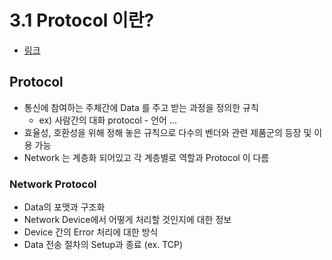 # 3.1 Protocol 이란?

- [링크](https://www.youtube.com/watch?v=8kI5OIrfZtI)

## Protocol

- 통신에 참여하는 주체간에 Data 를 주고 받는 과정을 정의한 규칙
  - ex) 사람간의 대화 protocol - 언어 ...
- 효율성, 호환성을 위해 정해 놓은 규칙으로 다수의 벤더와 관련 제품군의 등장 및 이용 가능
- Network 는 계층화 되어있고 각 계층별로 역할과 Protocol 이 다름

### Network Protocol

- Data의 포맷과 구조화
- Network Device에서 어떻게 처리할 것인지에 대한 정보
- Device 간의 Error 처리에 대한 방식
- Data 전송 절차의 Setup과 종료 (ex. TCP)
